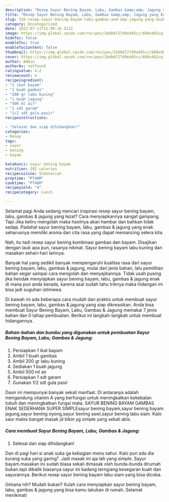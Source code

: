 ```yaml
---
description: "Resep Sayur Bening Bayam, Labu, Gambas &amp;amp; Jagung yang Enak Banget"
title: "Resep Sayur Bening Bayam, Labu, Gambas &amp;amp; Jagung yang Enak Banget"
slug: 526-resep-sayur-bening-bayam-labu-gambas-and-amp-jagung-yang-enak-banget
category: Uncategorized
date: 2022-07-11T12:09:16.511Z
image: https://img-global.cpcdn.com/recipes/1bdb6f27d9ed45cc/680x482cq70/sayur-bening-bayam-labu-gambas-jagung-foto-resep-utama.jpg
hideToc: false
enableToc: true
enableTocContent: false
thumbnail: https://img-global.cpcdn.com/recipes/1bdb6f27d9ed45cc/680x482cq70/sayur-bening-bayam-labu-gambas-jagung-foto-resep-utama.jpg
cover: https://img-global.cpcdn.com/recipes/1bdb6f27d9ed45cc/680x482cq70/sayur-bening-bayam-labu-gambas-jagung-foto-resep-utama.jpg
author: Admin
authorAv: notfound
ratingvalue: 4.2
reviewcount: 4
recipeingredient:
- "1 ikat bayam"
- "1 buah gambas"
- "200 gr labu kuning"
- "1 buah jagung"
- "500 ml air"
- "1 sdt garam"
- "1/2 sdt gula pasir"
recipeinstructions:

- "Selesai dan siap dihidangkan!"
categories:
- Resep
tags:
- sayur
- bening
- bayam

katakunci: sayur bening bayam 
nutrition: 292 calories
recipecuisine: Indonesian
preptime: "PT40M"
cooktime: "PT48M"
recipeyield: "4"
recipecategory: Lunch

---
```



Selamat pagi Anda sedang mencari inspirasi resep sayur bening bayam, labu, gambas &amp; jagung yang lezat? Cara menyiapkannya sangat gampang. Tapi Jika keliru mengolah maka hasilnya akan hambar dan bahkan tidak sedap. Padahal sayur bening bayam, labu, gambas &amp; jagung yang enak seharusnya memiliki aroma dan cita rasa yang dapat memancing selera kita.


Nah, itu tadi resep sayur bening kombinasi gambas dan bayam. Disajikan dengan lauk apa pun, rasanya nikmat. Sayur bening bayam labu kuning dan masakan sehari-hari lainnya.

Banyak hal yang sedikit banyak mempengaruhi kualitas rasa dari sayur bening bayam, labu, gambas &amp; jagung, mulai dari jenis bahan, lalu pemilihan bahan segar sampai cara mengolah dan menyajikannya. Tidak usah pusing jika hendak menyiapkan sayur bening bayam, labu, gambas &amp; jagung enak di mana pun anda berada, karena asal sudah tahu triknya maka hidangan ini bisa jadi suguhan istimewa.


Di bawah ini ada beberapa cara mudah dan praktis untuk membuat sayur bening bayam, labu, gambas &amp; jagung yang siap dikreasikan. Anda bisa membuat Sayur Bening Bayam, Labu, Gambas &amp; Jagung memakai 7 jenis bahan dan 0 tahap pembuatan. Berikut ini langkah-langkah untuk membuat hidangannya.

<!--inarticleads1-->

##### Bahan-bahan dan bumbu yang digunakan untuk pembuatan Sayur Bening Bayam, Labu, Gambas &amp; Jagung:

1. Persiapkan 1 ikat bayam
1. Ambil 1 buah gambas
1. Ambil 200 gr labu kuning
1. Sediakan 1 buah jagung
1. Ambil 500 ml air
1. Persiapkan 1 sdt garam
1. Gunakan 1/2 sdt gula pasir


Daun ini mempunyai banyak sekali manfaat. Di antaranya adalah mengandung vitamin A yang berfungsi untuk meningkatkan kekebalan tubuh dan meningkatkan fungsi mata. SAYUR BENING BAYAM GAMBAS ENAK SEDERHANA SUPER SIMPLEsayur bening bayam,sayur bening bayam jagung,sayur bening oyong,sayur bening sawi,sayur bening labu siam. Kalo saur males banget masak jd bikin yg simple yang sekali abis. 

<!--inarticleads2-->

##### Cara membuat Sayur Bening Bayam, Labu, Gambas &amp; Jagung:


1. Selesai dan siap dihidangkan!

Dan di pagi hari si anak suka ga kebagian menu sahur. Kalo pun ada dia kurang suka yang garing². Jadi masak ini aja lah yang simple. Sayur bayam.masakan ini sudah biasa sekali dimasak oleh bunda-bunda dirumah bukan.tapi dibalik biasanya sayur ini kadang terngiang kesegaran kuah dan sayurannya. Berikut resep sayur bening bayam labu siam yang bisa dicoba. 

Gimana nih? Mudah bukan? Itulah cara menyiapkan sayur bening bayam, labu, gambas &amp; jagung yang bisa kamu lakukan di rumah. Selamat menikmati
